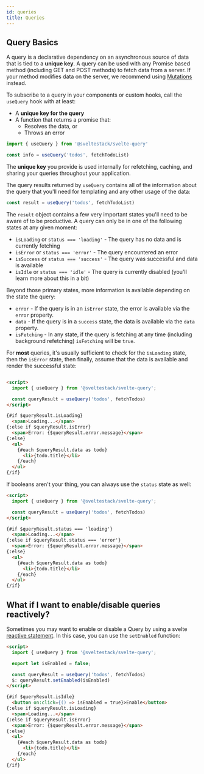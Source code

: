 ```yaml
---
id: queries
title: Queries
---
```


## Query Basics

A query is a declarative dependency on an asynchronous source of data that is tied to a **unique key**. A query can be used with any Promise based method (including GET and POST methods) to fetch data from a server. If your method modifies data on the server, we recommend using [Mutations](https://sveltequery.vercel.app/guides/mutations) instead.

To subscribe to a query in your components or custom hooks, call the `useQuery` hook with at least:

- A **unique key for the query**
- A function that returns a promise that:
  - Resolves the data, or
  - Throws an error

```js
import { useQuery } from '@sveltestack/svelte-query'

const info = useQuery('todos', fetchTodoList)
```

The **unique key** you provide is used internally for refetching, caching, and sharing your queries throughout your application.

The query results returned by `useQuery` contains all of the information about the query that you'll need for templating and any other usage of the data:

```js
const result = useQuery('todos', fetchTodoList)
```

The `result` object contains a few very important states you'll need to be aware of to be productive. A query can only be in one of the following states at any given moment:

- `isLoading` or `status === 'loading'` - The query has no data and is currently fetching
- `isError` or `status === 'error'` - The query encountered an error
- `isSuccess` or `status === 'success'` - The query was successful and data is available
- `isIdle` or `status === 'idle'` - The query is currently disabled (you'll learn more about this in a bit)

Beyond those primary states, more information is available depending on the state the query:

- `error` - If the query is in an `isError` state, the error is available via the `error` property.
- `data` - If the query is in a `success` state, the data is available via the `data` property.
- `isFetching` - In any state, if the query is fetching at any time (including background refetching) `isFetching` will be `true`.

For **most** queries, it's usually sufficient to check for the `isLoading` state, then the `isError` state, then finally, assume that the data is available and render the successful state:

```markdown

<script>
  import { useQuery } from '@sveltestack/svelte-query';

  const queryResult = useQuery('todos', fetchTodos)
</script>

{#if $queryResult.isLoading}
  <span>Loading...</span>
{:else if $queryResult.isError}
  <span>Error: {$queryResult.error.message}</span>
{:else}
  <ul>
    {#each $queryResult.data as todo}
      <li>{todo.title}</li>
    {/each}
  </ul>
{/if}

```

If booleans aren't your thing, you can always use the `status` state as well:

```markdown
<script>
  import { useQuery } from '@sveltestack/svelte-query';

  const queryResult = useQuery('todos', fetchTodos)
</script>

{#if $queryResult.status === 'loading'}
  <span>Loading...</span>
{:else if $queryResult.status === 'error'}
  <span>Error: {$queryResult.error.message}</span>
{:else}
  <ul>
    {#each $queryResult.data as todo}
      <li>{todo.title}</li>
    {/each}
  </ul>
{/if}
```

## What if I want to enable/disable queries reactively?

Sometimes you may want to enable or disable a Query by using a svelte [reactive statement](https://svelte.dev/tutorial/reactive-statements). In this case, you can use the `setEnabled` function:

```markdown
<script>
  import { useQuery } from '@sveltestack/svelte-query';

  export let isEnabled = false;

  const queryResult = useQuery('todos', fetchTodos)
  $: queryResult.setEnabled(isEnabled)
</script>

{#if $queryResult.isIdle}
  <button on:click={() => isEnabled = true}>Enable</button>
{:else if $queryResult.isLoading}
  <span>Loading...</span>
{:else if $queryResult.isError}
  <span>Error: {$queryResult.error.message}</span>
{:else}
  <ul>
    {#each $queryResult.data as todo}
      <li>{todo.title}</li>
    {/each}
  </ul>
{/if}
```
